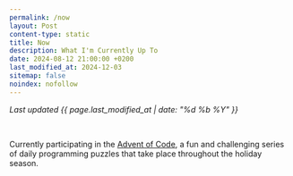 ```yaml
---
permalink: /now
layout: Post
content-type: static
title: Now
description: What I'm Currently Up To
date: 2024-08-12 21:00:00 +0200
last_modified_at: 2024-12-03
sitemap: false
noindex: nofollow
---
```


*Last updated {{ page.last_modified_at | date: "%d %b %Y" }}*

<br>

Currently participating in the [Advent of Code](https://adventofcode.com/), a fun and challenging series of daily programming puzzles that take place throughout the holiday season.

<br>

